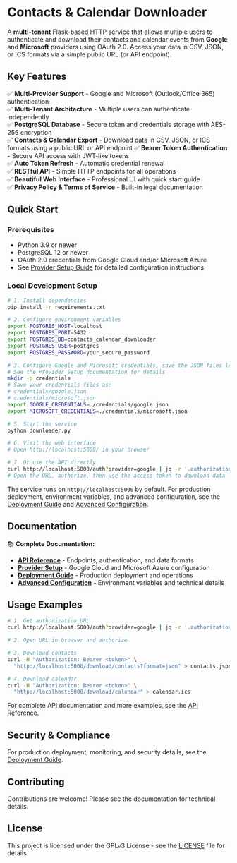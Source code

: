 # Contacts & Calendar Downloader

A **multi-tenant** Flask-based HTTP service that allows multiple users to authenticate and download their contacts and calendar events from **Google** and **Microsoft** providers using OAuth 2.0.
Access your data in CSV, JSON, or ICS formats via a simple public URL (or API endpoint).

## Key Features

✅ **Multi-Provider Support** - Google and Microsoft (Outlook/Office 365) authentication  
✅ **Multi-Tenant Architecture** - Multiple users can authenticate independently  
✅ **PostgreSQL Database** - Secure token and credentials storage with AES-256 encryption  
✅ **Contacts & Calendar Export** - Download data in CSV, JSON, or ICS formats using a public URL or API endpoint 
✅ **Bearer Token Authentication** - Secure API access with JWT-like tokens  
✅ **Auto Token Refresh** - Automatic credential renewal  
✅ **RESTful API** - Simple HTTP endpoints for all operations  
✅ **Beautiful Web Interface** - Professional UI with quick start guide  
✅ **Privacy Policy & Terms of Service** - Built-in legal documentation

## Quick Start

### Prerequisites

- Python 3.9 or newer
- PostgreSQL 12 or newer
- OAuth 2.0 credentials from Google Cloud and/or Microsoft Azure
- See [Provider Setup Guide](docs/providers.md) for detailed configuration instructions

### Local Development Setup

```bash
# 1. Install dependencies
pip install -r requirements.txt

# 2. Configure environment variables
export POSTGRES_HOST=localhost
export POSTGRES_PORT=5432
export POSTGRES_DB=contacts_calendar_downloader
export POSTGRES_USER=postgres
export POSTGRES_PASSWORD=your_secure_password

# 3. Configure Google and Microsoft credentials, save the JSON files locally
# See the Provider Setup documentation for details
mkdir -p credentials
# Save your credentials files as:
# credentials/google.json
# credentials/microsoft.json
export GOOGLE_CREDENTIALS=./credentials/google.json
export MICROSOFT_CREDENTIALS=./credentials/microsoft.json

# 5. Start the service
python downloader.py

# 6. Visit the web interface
# Open http://localhost:5000/ in your browser

# 7. Or use the API directly
curl http://localhost:5000/auth?provider=google | jq -r '.authorization_url'
# Open the URL, authorize, then use the access token to download data
```

The service runs on `http://localhost:5000` by default. For production deployment, environment variables, and advanced configuration, see the [Deployment Guide](docs/deployment.md) and [Advanced Configuration](docs/advanced.md).

## Documentation

📚 **Complete Documentation:**

- **[API Reference](docs/api.md)** - Endpoints, authentication, and data formats
- **[Provider Setup](docs/providers.md)** - Google Cloud and Microsoft Azure configuration
- **[Deployment Guide](docs/deployment.md)** - Production deployment and operations
- **[Advanced Configuration](docs/advanced.md)** - Environment variables and technical details

## Usage Examples

```bash
# 1. Get authorization URL
curl http://localhost:5000/auth?provider=google | jq -r '.authorization_url'

# 2. Open URL in browser and authorize

# 3. Download contacts
curl -H "Authorization: Bearer <token>" \
  "http://localhost:5000/download/contacts?format=json" > contacts.json

# 4. Download calendar
curl -H "Authorization: Bearer <token>" \
  "http://localhost:5000/download/calendar" > calendar.ics
```

For complete API documentation and more examples, see the [API Reference](docs/api.md).


## Security & Compliance

For production deployment, monitoring, and security details, see the [Deployment Guide](docs/deployment.md).

## Contributing

Contributions are welcome! Please see the documentation for technical details.

## License

This project is licensed under the GPLv3 License - see the [LICENSE](LICENSE) file for details.
